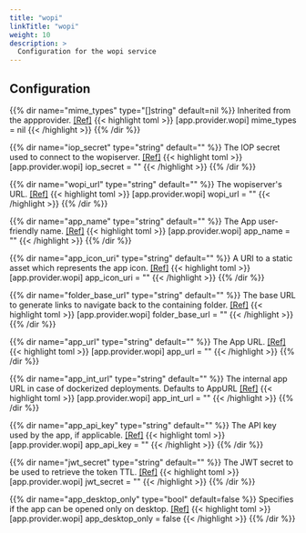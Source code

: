 ```yaml
---
title: "wopi"
linkTitle: "wopi"
weight: 10
description: >
  Configuration for the wopi service
---
```


## Configuration

{{% dir name="mime_types" type="[]string" default=nil %}}
Inherited from the appprovider. [[Ref]](https://github.com/cs3org/reva/tree/master/pkg/app/provider/wopi/wopi.go#L79)
{{< highlight toml >}}
[app.provider.wopi]
mime_types = nil
{{< /highlight >}}
{{% /dir %}}

{{% dir name="iop_secret" type="string" default="" %}}
The IOP secret used to connect to the wopiserver. [[Ref]](https://github.com/cs3org/reva/tree/master/pkg/app/provider/wopi/wopi.go#L80)
{{< highlight toml >}}
[app.provider.wopi]
iop_secret = ""
{{< /highlight >}}
{{% /dir %}}

{{% dir name="wopi_url" type="string" default="" %}}
The wopiserver's URL. [[Ref]](https://github.com/cs3org/reva/tree/master/pkg/app/provider/wopi/wopi.go#L81)
{{< highlight toml >}}
[app.provider.wopi]
wopi_url = ""
{{< /highlight >}}
{{% /dir %}}

{{% dir name="app_name" type="string" default="" %}}
The App user-friendly name. [[Ref]](https://github.com/cs3org/reva/tree/master/pkg/app/provider/wopi/wopi.go#L82)
{{< highlight toml >}}
[app.provider.wopi]
app_name = ""
{{< /highlight >}}
{{% /dir %}}

{{% dir name="app_icon_uri" type="string" default="" %}}
A URI to a static asset which represents the app icon. [[Ref]](https://github.com/cs3org/reva/tree/master/pkg/app/provider/wopi/wopi.go#L83)
{{< highlight toml >}}
[app.provider.wopi]
app_icon_uri = ""
{{< /highlight >}}
{{% /dir %}}

{{% dir name="folder_base_url" type="string" default="" %}}
The base URL to generate links to navigate back to the containing folder. [[Ref]](https://github.com/cs3org/reva/tree/master/pkg/app/provider/wopi/wopi.go#L84)
{{< highlight toml >}}
[app.provider.wopi]
folder_base_url = ""
{{< /highlight >}}
{{% /dir %}}

{{% dir name="app_url" type="string" default="" %}}
The App URL. [[Ref]](https://github.com/cs3org/reva/tree/master/pkg/app/provider/wopi/wopi.go#L85)
{{< highlight toml >}}
[app.provider.wopi]
app_url = ""
{{< /highlight >}}
{{% /dir %}}

{{% dir name="app_int_url" type="string" default="" %}}
The internal app URL in case of dockerized deployments. Defaults to AppURL [[Ref]](https://github.com/cs3org/reva/tree/master/pkg/app/provider/wopi/wopi.go#L86)
{{< highlight toml >}}
[app.provider.wopi]
app_int_url = ""
{{< /highlight >}}
{{% /dir %}}

{{% dir name="app_api_key" type="string" default="" %}}
The API key used by the app, if applicable. [[Ref]](https://github.com/cs3org/reva/tree/master/pkg/app/provider/wopi/wopi.go#L87)
{{< highlight toml >}}
[app.provider.wopi]
app_api_key = ""
{{< /highlight >}}
{{% /dir %}}

{{% dir name="jwt_secret" type="string" default="" %}}
The JWT secret to be used to retrieve the token TTL. [[Ref]](https://github.com/cs3org/reva/tree/master/pkg/app/provider/wopi/wopi.go#L88)
{{< highlight toml >}}
[app.provider.wopi]
jwt_secret = ""
{{< /highlight >}}
{{% /dir %}}

{{% dir name="app_desktop_only" type="bool" default=false %}}
Specifies if the app can be opened only on desktop. [[Ref]](https://github.com/cs3org/reva/tree/master/pkg/app/provider/wopi/wopi.go#L89)
{{< highlight toml >}}
[app.provider.wopi]
app_desktop_only = false
{{< /highlight >}}
{{% /dir %}}

